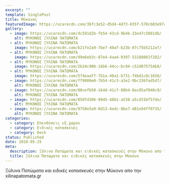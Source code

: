 ```yaml
---
excerpt: ""
template: SinglePost
title: Μύκονος
featuredImage: https://ucarecdn.com/3bfc3e52-d5d4-4d73-835f-578c603e97ac/
gallery:
  - image: https://ucarecdn.com/dc591d2b-fb54-43cd-9b4b-33e47c5881db/
    alt: ΜΥΚΟΝΟΣ ΞΥΛΙΝΑ ΠΑΤΩΜΑΤΑ
  - alt: ΜΥΚΟΝΟΣ ΞΥΛΙΝΑ ΠΑΤΩΜΑΤΑ
    image: https://ucarecdn.com/b21fe2a9-7be7-40af-b23b-07c75b5212af/
  - alt: ΜΥΚΟΝΟΣ ΞΥΛΙΝΑ ΠΑΤΩΜΑΤΑ
    image: https://ucarecdn.com/d9e6eb3c-07e4-4aa4-9397-53188081f282/
  - alt: ΜΥΚΟΝΟΣ ΞΥΛΙΝΑ ΠΑΤΩΜΑΤΑ
    image: https://ucarecdn.com/2b24c906-16b6-44cc-bc94-c52d075754b8/
  - alt: ΜΥΚΟΝΟΣ ΞΥΛΙΝΑ ΠΑΤΩΜΑΤΑ
    image: https://ucarecdn.com/574eaaff-7b1a-40a1-b731-f4bd1c8c1658/
  - image: https://ucarecdn.com/ff9080e0-7b54-41c3-a3e2-9bc336fad5d7/
    alt: ΜΥΚΟΝΟΣ ΞΥΛΙΝΑ ΠΑΤΩΜΑΤΑ
  - image: https://ucarecdn.com/00cefb50-164d-41cf-88b4-8ac05af040c9/
    alt: ΜΥΚΟΝΟΣ ΞΥΛΙΝΑ ΠΑΤΩΜΑΤΑ
  - image: https://ucarecdn.com/050fd306-9945-48b1-a538-a5cd31bf57de/
    alt: ΜΥΚΟΝΟΣ ΞΥΛΙΝΑ ΠΑΤΩΜΑΤΑ
  - image: https://ucarecdn.com/0758e5a9-0d13-4edc-8be7-d81e94ff0735/
    alt: ΜΥΚΟΝΟΣ ΞΥΛΙΝΑ ΠΑΤΩΜΑΤΑ
categories:
  - category: Επενδύσεις εξ.χώρου
  - category: Ειδικές κατασκευές
  - category: Deck
status: Published
date: 2018-05-25
meta:
  description: Ξύλινα Πατώματα και ειδικές κατασκευές στην Μύκονο απο την xilinapatomata.gr
  title: Ξύλινα Πατώματα και ειδικές κατασκευές στην Μύκονο
---
```

Ξύλινα Πατώματα και ειδικές κατασκευές στην Μύκονο απο την xilinapatomata.gr